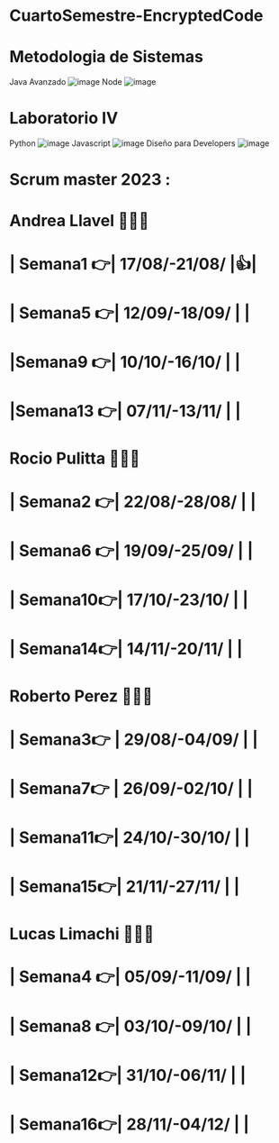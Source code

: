 # CuartoSemestre-EncryptedCode
# Metodologia de Sistemas
Java Avanzado ![image](https://github.com/CodeSystem2022/CuartoSemestre-EncryptedCode/assets/112596102/222cd30a-bfd0-4bb8-b780-856cf125af22)
Node ![image](https://github.com/CodeSystem2022/CuartoSemestre-EncryptedCode/assets/112596102/eba3646d-c965-478f-a481-ead376af1c5b)

# Laboratorio IV
Python ![image](https://github.com/CodeSystem2022/CuartoSemestre-EncryptedCode/assets/112596102/bf1f6106-c5cb-42ba-95ec-0cade0b236d4)
Javascript ![image](https://github.com/CodeSystem2022/CuartoSemestre-EncryptedCode/assets/112596102/a5b34376-5894-444e-8a2b-0c084209a861)
Diseño para Developers ![image](https://github.com/CodeSystem2022/CuartoSemestre-EncryptedCode/assets/112596102/e4733b35-8794-4e14-a365-a5afa79e9c79)


# Scrum master 2023 :
 # Andrea Llavel 🌟🌟🌟
 # | Semana1 👉| 17/08/-21/08/ |👍|
 # | Semana5 👉| 12/09/-18/09/ | | 
 # |Semana9  👉| 10/10/-16/10/ | | 
 # |Semana13 👉| 07/11/-13/11/ | |
 # Rocio Pulitta 🌟🌟🌟
 # | Semana2 👉| 22/08/-28/08/ | | 
 # | Semana6 👉| 19/09/-25/09/ | | 
 # | Semana10👉| 17/10/-23/10/ | | 
 # | Semana14👉| 14/11/-20/11/ | |
 # Roberto Perez 🌟🌟🌟
 # | Semana3👉 | 29/08/-04/09/ | |
 # | Semana7👉 | 26/09/-02/10/ | | 
 # | Semana11👉| 24/10/-30/10/ | | 
 # | Semana15👉| 21/11/-27/11/ | |
 # Lucas Limachi 🌟🌟🌟
 # | Semana4 👉| 05/09/-11/09/ | | 
 # | Semana8 👉| 03/10/-09/10/ | | 
 # | Semana12👉| 31/10/-06/11/ | | 
 # | Semana16👉| 28/11/-04/12/ | |

